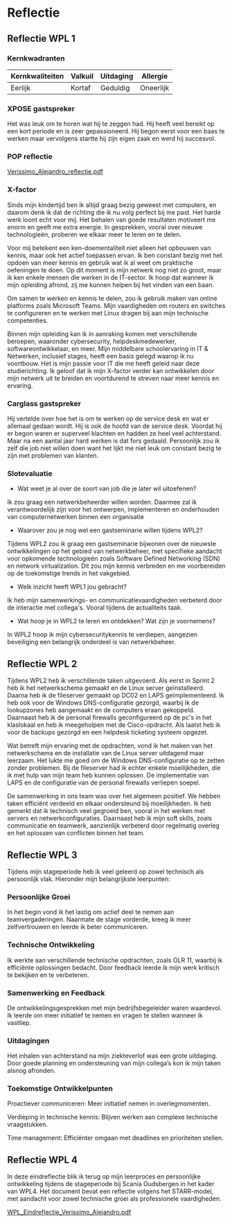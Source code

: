 # Reflectie

## Reflectie WPL 1
### Kernkwadranten
|Kernkwaliteiten|Valkuil|Uitdaging|Allergie
|---------------|-------|---------|--------|
|Eerlijk|Kortaf|Geduldig|Oneerlijk

### XPOSE gastspreker
Het was leuk om te horen wat hij te zeggen had. Hij heeft veel bereikt op een kort periode en is zeer gepassioneerd. Hij begon eerst voor een baas te werken maar vervolgens startte hij zijn eigen zaak en werd hij succesvol. 
### POP reflectie
[Verissimo_Alejandro_reflectie.pdf](https://github.com/PXL-Digital-SNE-Werkplekleren/portfolio-AlejandroVerissimoPXL/files/13875778/Verissimo_Alejandro_reflectie.pdf)
### X-factor
Sinds mijn kindertijd ben ik altijd graag bezig geweest met computers, en daarom denk ik dat de richting die ik nu volg perfect bij me past. Het harde werk loont echt voor mij. Het behalen van goede resultaten motiveert me enorm en geeft me extra energie. In gesprekken, vooral over nieuwe technologieën, proberen we elkaar meer te leren en te delen.

Voor mij betekent een ken-doementaliteit niet alleen het opbouwen van kennis, maar ook het actief toepassen ervan. Ik ben constant bezig met het opdoen van meer kennis en gebruik wat ik al weet om praktische oefeningen te doen. Op dit moment is mijn netwerk nog niet zo groot, maar ik ken enkele mensen die werken in de IT-sector. Ik hoop dat wanneer ik mijn opleiding afrond, zij me kunnen helpen bij het vinden van een baan.

Om samen te werken en kennis te delen, zou ik gebruik maken van online platforms zoals Microsoft Teams. Mijn vaardigheden om routers en switches te configureren en te werken met Linux dragen bij aan mijn technische competenties.

Binnen mijn opleiding kan ik in aanraking komen met verschillende beroepen, waaronder cybersecurity, helpdeskmedewerker, softwareontwikkelaar, en meer. Mijn middelbare schoolervaring in IT & Netwerken, inclusief stages, heeft een basis gelegd waarop ik nu voortbouw. Het is mijn passie voor IT die me heeft geleid naar deze studierichting. Ik geloof dat ik mijn X-factor verder kan ontwikkelen door mijn netwerk uit te breiden en voortdurend te streven naar meer kennis en ervaring.

### Carglass gastspreker
Hij vertelde over hoe het is om te werken op de service desk en wat er allemaal gedaan wordt. Hij is ook de hoofd van de service desk. Voordat hij er begon waren er superveel klachten en hadden ze heel veel achterstand. Maar na een aantal jaar hard werken is dat fors gedaald. Persoonlijk zou ik zelf die job niet willen doen want het lijkt me niet leuk om constant bezig te zijn met problemen van klanten.

### Slotevaluatie 
- Wat weet je al over de soort van job die je later wil uitoefenen?
  
 Ik zou graag een netwerkbeheerder willen worden. Daarmee zal ik verantwoordelijk zijn voor het ontwerpen, implementeren en onderhouden van computernetwerken binnen een organisatie
  
- Waarover zou je nog wel een gastseminarie willen tijdens WPL2?

Tijdens WPL2 zou ik graag een gastseminarie bijwonen over de nieuwste ontwikkelingen op het gebied van netwerkbeheer, met specifieke aandacht voor opkomende technologieën zoals Software Defined Networking (SDN) en network virtualization. Dit zou mijn kennis verbreden en me voorbereiden op de toekomstige trends in het vakgebied.
  
- Welk inzicht heeft WPL1 jou gebracht?

 Ik heb mijn samenwerkings- en communicatievaardigheden verbeterd door de interactie met collega's. Vooral tijdens de actualiteits taak.
  
- Wat hoop je in WPL2 te leren en ontdekken? Wat zijn je voornemens?

In WPL2 hoop ik mijn cybersecuritykennis te verdiepen, aangezien beveiliging een belangrijk onderdeel is van netwerkbeheer.

## Reflectie WPL 2
Tijdens WPL2 heb ik verschillende taken uitgevoerd. Als eerst in Sprint 2 heb ik het netwerkschema gemaakt en de Linux server geïnstalleerd. Daarna heb ik de fileserver gemaakt op DC02 en LAPS geïmplementeerd. Ik heb ook voor de Windows DNS-configuratie gezorgd, waarbij ik de lookupzones heb aangemaakt en de computers eraan gekoppeld. Daarnaast heb ik de personal firewalls geconfigureerd op de pc's in het klaslokaal en heb ik meegeholpen met de Cisco-opdracht. Als laatst heb ik voor de backups gezorgd en een helpdesk ticketing systeem opgezet.

Wat betreft mijn ervaring met de opdrachten, vond ik het maken van het netwerkschema en de installatie van de Linux server uitdagend maar leerzaam. Het lukte me goed om de Windows DNS-configuratie op te zetten zonder problemen. Bij de fileserver had ik echter enkele moeilijkheden, die ik met hulp van mijn team heb kunnen oplossen. De implementatie van LAPS en de configuratie van de personal firewalls verliepen soepel.

De samenwerking in ons team was over het algemeen positief. We hebben taken efficiënt verdeeld en elkaar ondersteund bij moeilijkheden. Ik heb gemerkt dat ik technisch veel gegroeid ben, vooral in het werken met servers en netwerkconfiguraties. Daarnaast heb ik mijn soft skills, zoals communicatie en teamwerk, aanzienlijk verbeterd door regelmatig overleg en het oplossen van conflicten binnen het team.
## Reflectie WPL 3
Tijdens mijn stageperiode heb ik veel geleerd op zowel technisch als persoonlijk vlak. Hieronder mijn belangrijkste leerpunten:

### Persoonlijke Groei

In het begin vond ik het lastig om actief deel te nemen aan teamvergaderingen. Naarmate de stage vorderde, kreeg ik meer zelfvertrouwen en leerde ik beter communiceren.

### Technische Ontwikkeling

Ik werkte aan verschillende technische opdrachten, zoals OLR 11, waarbij ik efficiënte oplossingen bedacht. Door feedback leerde ik mijn werk kritisch te bekijken en te verbeteren.

### Samenwerking en Feedback

De ontwikkelingsgesprekken met mijn bedrijfsbegeleider waren waardevol. Ik leerde om meer initiatief te nemen en vragen te stellen wanneer ik vastliep.

### Uitdagingen

Het inhalen van achterstand na mijn ziekteverlof was een grote uitdaging. Door goede planning en ondersteuning van mijn collega’s kon ik mijn taken alsnog afronden.

### Toekomstige Ontwikkelpunten

Proactiever communiceren: Meer initiatief nemen in overlegmomenten.

Verdieping in technische kennis: Blijven werken aan complexe technische vraagstukken.

Time management: Efficiënter omgaan met deadlines en prioriteiten stellen.



## Reflectie WPL 4

In deze eindreflectie blik ik terug op mijn leerproces en persoonlijke ontwikkeling tijdens de stageperiode bij Scania Oudsbergen in het kader van WPL4. Het document bevat een reflectie volgens het STARR-model, met aandacht voor zowel technische groei als professionele vaardigheden.

[WPL_Eindreflectie_Verissimo_Alejandro.pdf](https://github.com/user-attachments/files/20462572/WPL_Eindreflectie_Verissimo_Alejandro.pdf)

